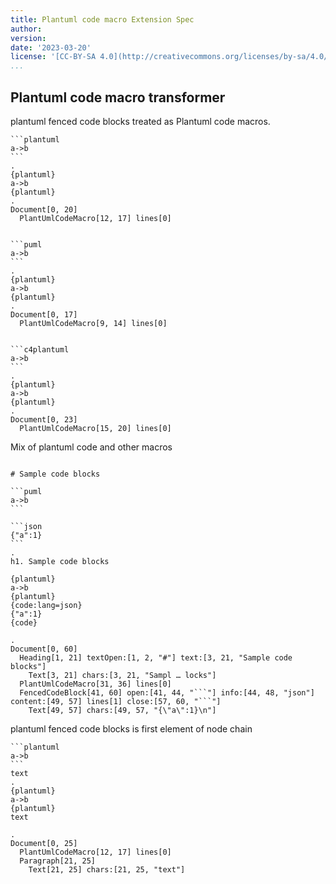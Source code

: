 ```yaml
---
title: Plantuml code macro Extension Spec
author:
version:
date: '2023-03-20'
license: '[CC-BY-SA 4.0](http://creativecommons.org/licenses/by-sa/4.0/)'
...
```



## Plantuml code macro transformer

plantuml fenced code blocks treated as Plantuml code macros.

```````````````````````````````` example Plantuml code macro transformer: 1
```plantuml
a->b
```
.
{plantuml}
a->b
{plantuml}
.
Document[0, 20]
  PlantUmlCodeMacro[12, 17] lines[0]
````````````````````````````````


```````````````````````````````` example Plantuml code macro transformer: 2

```puml
a->b
```
.
{plantuml}
a->b
{plantuml}
.
Document[0, 17]
  PlantUmlCodeMacro[9, 14] lines[0]
````````````````````````````````


```````````````````````````````` example Plantuml code macro transformer: 3

```c4plantuml
a->b
```
.
{plantuml}
a->b
{plantuml}
.
Document[0, 23]
  PlantUmlCodeMacro[15, 20] lines[0]
````````````````````````````````

Mix of plantuml code and other macros

```````````````````````````````` example Plantuml code macro transformer: 4

# Sample code blocks

```puml
a->b
```

```json
{"a":1}
```
.
h1. Sample code blocks

{plantuml}
a->b
{plantuml}
{code:lang=json}
{"a":1}
{code}

.
Document[0, 60]
  Heading[1, 21] textOpen:[1, 2, "#"] text:[3, 21, "Sample code blocks"]
    Text[3, 21] chars:[3, 21, "Sampl … locks"]
  PlantUmlCodeMacro[31, 36] lines[0]
  FencedCodeBlock[41, 60] open:[41, 44, "```"] info:[44, 48, "json"] content:[49, 57] lines[1] close:[57, 60, "```"]
    Text[49, 57] chars:[49, 57, "{\"a\":1}\n"]
````````````````````````````````

plantuml fenced code blocks is first element of node chain

```````````````````````````````` example Plantuml code macro transformer: 5
```plantuml
a->b
```
text
.
{plantuml}
a->b
{plantuml}
text

.
Document[0, 25]
  PlantUmlCodeMacro[12, 17] lines[0]
  Paragraph[21, 25]
    Text[21, 25] chars:[21, 25, "text"]
````````````````````````````````